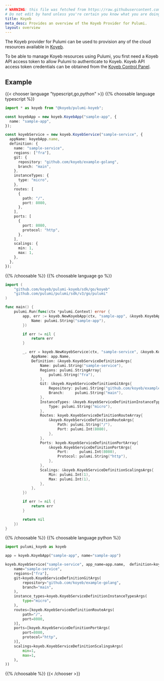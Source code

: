 ```yaml
---
# WARNING: this file was fetched from https://raw.githubusercontent.com/koyeb/pulumi-koyeb/v0.1.7/docs/_index.md
# Do not edit by hand unless you're certain you know what you are doing!
title: Koyeb
meta_desc: Provides an overview of the Koyeb Provider for Pulumi.
layout: overview
---
```


The Koyeb provider for Pulumi can be used to provision any of the cloud resources available in [Koyeb](https://www.koyeb.com).

To be able to manage Koyeb resources using Pulumi, you first need a Koyeb API access token to allow Pulumi to authenticate to Koyeb. Koyeb API access token credentials can be obtained from the [Koyeb Control Panel](https://app.koyeb.com/account/api).

## Example

{{< chooser language "typescript,go,python" >}}
{{% choosable language typescript %}}

```typescript
import * as koyeb from "@koyeb/pulumi-koyeb";

const koyebApp = new koyeb.KoyebApp("sample-app", {
  name: "sample-app",
});

const koyebService = new koyeb.KoyebService("sample-service", {
  appName: koyebApp.name,
  definition: {
    name: "sample-service",
    regions: ["fra"],
    git: {
      repository: "github.com/koyeb/example-golang",
      branch: "main",
    },
    instanceTypes: {
      type: "micro",
    },
    routes: [
      {
        path: "/",
        port: 8080,
      },
    ],
    ports: [
      {
        port: 8080,
        protocol: "http",
      },
    ],
    scalings: {
      min: 1,
      max: 1,
    },
  },
});
```

{{% /choosable %}}
{{% choosable language go %}}

```go
import (
	"github.com/koyeb/pulumi-koyeb/sdk/go/koyeb"
	"github.com/pulumi/pulumi/sdk/v3/go/pulumi"
)

func main() {
	pulumi.Run(func(ctx *pulumi.Context) error {
		app, err := koyeb.NewKoyebApp(ctx, "sample-app", &koyeb.KoyebAppArgs{
			Name: pulumi.String("sample-app"),
		})

		if err != nil {
			return err
		}

		_, err = koyeb.NewKoyebService(ctx, "sample-service", &koyeb.KoyebServiceArgs{
			AppName: app.Name,
			Definition: &koyeb.KoyebServiceDefinitionArgs{
				Name: pulumi.String("sample-service"),
				Regions: pulumi.StringArray{
					pulumi.String("fra"),
				},
				Git: &koyeb.KoyebServiceDefinitionGitArgs{
					Repository: pulumi.String("github.com/koyeb/example-golang"),
					Branch:     pulumi.String("main"),
				},
				InstanceTypes: &koyeb.KoyebServiceDefinitionInstanceTypesArgs{
					Type: pulumi.String("micro"),
				},
				Routes: koyeb.KoyebServiceDefinitionRouteArray{
					&koyeb.KoyebServiceDefinitionRouteArgs{
						Path: pulumi.String("/"),
						Port: pulumi.Int(8080),
					},
				},
				Ports: koyeb.KoyebServiceDefinitionPortArray{
					&koyeb.KoyebServiceDefinitionPortArgs{
						Port:     pulumi.Int(8080),
						Protocol: pulumi.String("http"),
					},
				},
				Scalings: &koyeb.KoyebServiceDefinitionScalingsArgs{
					Min: pulumi.Int(1),
					Max: pulumi.Int(1),
				},
			},
		})

		if err != nil {
			return err
		}

		return nil
	})
}
```

{{% /choosable %}}
{{% choosable language python %}}

```python
import pulumi_koyeb as koyeb

app = koyeb.KoyebApp("sample-app", name="sample-app")

koyeb.KoyebService("sample-service", app_name=app.name,  definition=koyeb.KoyebServiceDefinitionArgs(
    name="sample-service",
    regions=["fra"],
    git=koyeb.KoyebServiceDefinitionGitArgs(
        repository="github.com/koyeb/example-golang",
        branch="main",
    ),
    instance_types=koyeb.KoyebServiceDefinitionInstanceTypesArgs(
        type="micro",
    ),
    routes=[koyeb.KoyebServiceDefinitionRouteArgs(
        path="/",
        port=8080,
    )],
    ports=[koyeb.KoyebServiceDefinitionPortArgs(
        port=8080,
        protocol="http",
    )],
    scalings=koyeb.KoyebServiceDefinitionScalingsArgs(
        min=1,
        max=1,
    ),
))
```

{{% /choosable %}}
{{< /chooser >}}